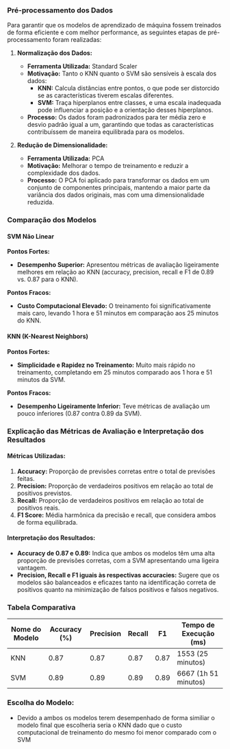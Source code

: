 ### Pré-processamento dos Dados
Para garantir que os modelos de aprendizado de máquina fossem treinados de forma eficiente e com melhor performance, as seguintes etapas de pré-processamento foram realizadas:

1. **Normalização dos Dados:**
   - **Ferramenta Utilizada:** Standard Scaler
   - **Motivação:** Tanto o KNN quanto o SVM são sensíveis à escala dos dados:
     - **KNN:** Calcula distâncias entre pontos, o que pode ser distorcido se as características tiverem escalas diferentes.
     - **SVM:** Traça hiperplanos entre classes, e uma escala inadequada pode influenciar a posição e a orientação desses hiperplanos.
   - **Processo:** Os dados foram padronizados para ter média zero e desvio padrão igual a um, garantindo que todas as características contribuíssem de maneira equilibrada para os modelos.

2. **Redução de Dimensionalidade:**
   - **Ferramenta Utilizada:** PCA
   - **Motivação:** Melhorar o tempo de treinamento e reduzir a complexidade dos dados.
   - **Processo:** O PCA foi aplicado para transformar os dados em um conjunto de componentes principais, mantendo a maior parte da variância dos dados originais, mas com uma dimensionalidade reduzida.

### Comparação dos Modelos

#### SVM Não Linear
**Pontos Fortes:**
- **Desempenho Superior:** Apresentou métricas de avaliação ligeiramente melhores em relação ao KNN (accuracy, precision, recall e F1 de 0.89 vs. 0.87 para o KNN).

**Pontos Fracos:**
- **Custo Computacional Elevado:** O treinamento foi significativamente mais caro, levando 1 hora e 51 minutos em comparação aos 25 minutos do KNN.

#### KNN (K-Nearest Neighbors)
**Pontos Fortes:**
- **Simplicidade e Rapidez no Treinamento:** Muito mais rápido no treinamento, completando em 25 minutos comparado aos 1 hora e 51 minutos da SVM.

**Pontos Fracos:**
- **Desempenho Ligeiramente Inferior:** Teve métricas de avaliação um pouco inferiores (0.87 contra 0.89 da SVM).

### Explicação das Métricas de Avaliação e Interpretação dos Resultados

#### Métricas Utilizadas:
1. **Accuracy:** Proporção de previsões corretas entre o total de previsões feitas.
2. **Precision:** Proporção de verdadeiros positivos em relação ao total de positivos previstos.
3. **Recall:** Proporção de verdadeiros positivos em relação ao total de positivos reais.
4. **F1 Score:** Média harmônica da precisão e recall, que considera ambos de forma equilibrada.

#### Interpretação dos Resultados:
- **Accuracy de 0.87 e 0.89:** Indica que ambos os modelos têm uma alta proporção de previsões corretas, com a SVM apresentando uma ligeira vantagem.
- **Precision, Recall e F1 iguais às respectivas accuracies:** Sugere que os modelos são balanceados e eficazes tanto na identificação correta de positivos quanto na minimização de falsos positivos e falsos negativos.

### Tabela Comparativa

| Nome do Modelo | Accuracy (%) | Precision | Recall | F1   | Tempo de Execução (ms) |
|----------------|--------------|-----------|--------|------|------------------------|
| KNN            | 0.87         | 0.87      | 0.87   | 0.87 | 1553 (25 minutos)      |
| SVM            | 0.89         | 0.89      | 0.89   | 0.89 | 6667 (1h 51 minutos)   |

### Escolha do Modelo:
- Devido a ambos os modelos terem desempenhado de forma similiar o modelo final que escolheria seria o KNN dado que o custo computacional de treinamento do mesmo foi menor comparado com o SVM
